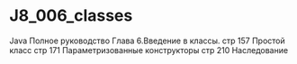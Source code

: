 # J8_006_classes
Java Полное руководство Глава 6.Введение в классы.
стр 157 Простой класс
стр 171 Параметризованные конструкторы
стр 210 Наследование
